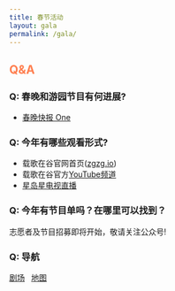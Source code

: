 ```yaml
---
title: 春节活动
layout: gala
permalink: /gala/
---
```


## <span style="color:coral">Q&A</span>

### Q: 春晚和游园节目有何进展?
- [春晚快报 One](https://www.zgzg.io/month1)

### Q: 今年有哪些观看形式?

- 载歌在谷官网首页([zgzg.io](https://www.zgzg.io/))
- 载歌在谷官方[YouTube频道](https://zgzg.link/youtube)
- [星岛星电视直播](http://www.singtao.tv/main/)

### Q: 今年有节目单吗？在哪里可以找到？

志愿者及节目招募即将开始，敬请关注公众号!

### Q: 导航
[<u>剧场</u>](https://sanjosetheaters.org/theaters/center-for-performing-arts/) &nbsp; [<u>地图</u>](https://goo.gl/maps/niXAKJ49jv6L1TtC6)<br>
